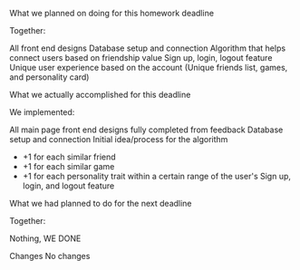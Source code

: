 
What we planned on doing for this homework deadline

Together:

All front end designs
Database setup and connection
Algorithm that helps connect users based on friendship value
Sign up, login, logout feature
Unique user experience based on the account (Unique friends list, games, and personality card)

What we actually accomplished for this deadline

We implemented:

All main page front end designs fully completed from feedback
Database setup and connection
Initial idea/process for the algorithm
 - +1 for each similar friend
 - +1 for each similar game
 - +1 for each personality trait within a certain range of the user's
Sign up, login, and logout feature

What we had planned to do for the next deadline

Together:

Nothing, WE DONE

Changes
No changes
